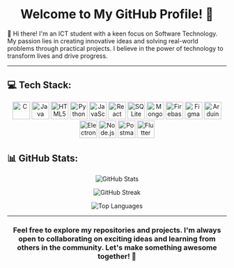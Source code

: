 <h1 align="center"> Welcome to My GitHub Profile! 👋</h1>

🌟 Hi there! I'm an ICT student with a keen focus on Software Technology. My passion lies in creating innovative ideas and solving real-world problems through practical projects. I believe in the power of technology to transform lives and drive progress.

---

## 💻 Tech Stack:

<p align="center"> <img src="https://cdn.jsdelivr.net/gh/devicons/devicon/icons/c/c-original.svg" alt="C" width="40" height="40"/> <img src="https://cdn.jsdelivr.net/gh/devicons/devicon/icons/java/java-original.svg" alt="Java" width="40" height="40"/> <img src="https://cdn.jsdelivr.net/gh/devicons/devicon/icons/html5/html5-original.svg" alt="HTML5" width="40" height="40"/> <img src="https://cdn.jsdelivr.net/gh/devicons/devicon/icons/python/python-original.svg" alt="Python" width="40" height="40"/> <img src="https://cdn.jsdelivr.net/gh/devicons/devicon/icons/javascript/javascript-original.svg" alt="JavaScript" width="40" height="40"/> <img src="https://cdn.jsdelivr.net/gh/devicons/devicon/icons/react/react-original.svg" alt="React" width="40" height="40"/> <img src="https://cdn.jsdelivr.net/gh/devicons/devicon/icons/sqlite/sqlite-original.svg" alt="SQLite" width="40" height="40"/> <img src="https://cdn.jsdelivr.net/gh/devicons/devicon/icons/mongodb/mongodb-original.svg" alt="MongoDB" width="40" height="40"/> <img src="https://cdn.jsdelivr.net/gh/devicons/devicon/icons/firebase/firebase-plain.svg" alt="Firebase" width="40" height="40"/> <img src="https://cdn.jsdelivr.net/gh/devicons/devicon/icons/figma/figma-original.svg" alt="Figma" width="40" height="40"/> <img src="https://cdn.jsdelivr.net/gh/devicons/devicon/icons/arduino/arduino-original.svg" alt="Arduino" width="40" height="40"/> <img src="https://cdn.jsdelivr.net/gh/devicons/devicon/icons/electron/electron-original.svg" alt="Electron" width="40" height="40"/> <img src="https://cdn.jsdelivr.net/gh/devicons/devicon/icons/nodejs/nodejs-original.svg" alt="Node.js" width="40" height="40"/> <img src="https://cdn.jsdelivr.net/gh/devicons/devicon/icons/postman/postman-original.svg" alt="Postman" width="40" height="40"/> <img src="https://cdn.jsdelivr.net/gh/devicons/devicon/icons/flutter/flutter-original.svg" alt="Flutter" width="40" height="40"/> </p>

## 📊 GitHub Stats:

<p align="center">
  <img src="https://github-readme-stats.vercel.app/api?username=M-C-Niroshan&theme=dark&hide_border=false&include_all_commits=true&count_private=true" alt="GitHub Stats" />
</p>

<p align="center">
  <img src="https://github-readme-streak-stats.herokuapp.com/?user=M-C-Niroshan&theme=dark&hide_border=false" alt="GitHub Streak" />
</p>

<p align="center">
  <img src="https://github-readme-stats.vercel.app/api/top-langs/?username=M-C-Niroshan&theme=dark&hide_border=false&include_all_commits=true&count_private=true&layout=compact" alt="Top Languages" />
</p>


---

<h3 align="center">Feel free to explore my repositories and projects. I'm always open to collaborating on exciting ideas and learning from others in the community. Let's make something awesome together! 🚀</h1>
